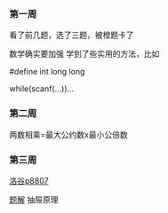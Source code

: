 ### 第一周
看了前几题，选了三题，被橙题卡了


数学确实要加强
学到了些实用的方法，比如

#define int long long

while(scanf(...))...


### 第二周
两数相乘=最大公约数x最小公倍数

### 第三周
[洛谷p8807](https://www.luogu.com.cn/problem/P8807)

[题解](https://www.luogu.com.cn/article/l692ya4j)
抽屉原理

